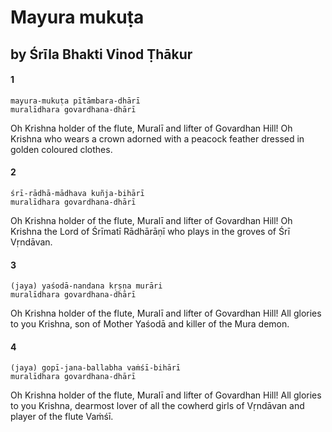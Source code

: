 # Mayura mukuṭa

## by Śrīla Bhakti Vinod Ṭhākur

#### 1

    mayura-mukuṭa pītāmbara-dhārī
    muralīdhara govardhana-dhārī

Oh Krishna holder of the flute, Muralī and lifter of Govardhan Hill! Oh Krishna who wears a crown adorned with a peacock feather dressed in golden coloured clothes.

#### 2

    śrī-rādhā-mādhava kuñja-bihārī
    muralīdhara govardhana-dhārī

Oh Krishna holder of the flute, Muralī and lifter of Govardhan Hill! Oh Krishna the Lord of Śrīmatī Rādhārāṇī who plays in the groves of Śrī Vṛndāvan.

#### 3

    (jaya) yaśodā-nandana kṛṣṇa murāri
    muralīdhara govardhana-dhārī

Oh Krishna holder of the flute, Muralī and lifter of Govardhan Hill! All glories to you Krishna, son of Mother Yaśodā and killer of the Mura demon.

#### 4

    (jaya) gopī-jana-ballabha vaṁśī-bihārī
    muralīdhara govardhana-dhārī

Oh Krishna holder of the flute, Muralī and lifter of Govardhan Hill! All glories to you Krishna, dearmost lover of all the cowherd girls of Vṛndāvan and player of the flute Vaṁśī.

